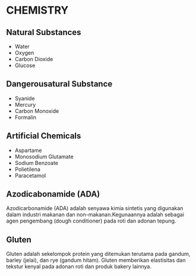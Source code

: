 # CHEMISTRY## Natural Substances- Water- Oxygen- Carbon Dioxide- Glucose## Dangerousatural Substance- Syanide- Mercury- Carbon Monoxide- Formalin## Artificial Chemicals- Aspartame- Monosodium Glutamate- Sodium Benzoate- Polietilena- Paracetamol## Azodicabonamide (ADA)Azodicarbonamide (ADA) adalah senyawa kimia sintetis yang digunakan dalam industri makanan dan non-makanan.Kegunaannya adalah sebagai agen pengembang (dough conditioner) pada roti dan adonan tepung.## GlutenGluten adalah sekelompok protein yang ditemukan terutama pada gandum, barley (jelai), dan rye (gandum hitam). Gluten memberikan elastisitas dan tekstur kenyal pada adonan roti dan produk bakery lainnya.
